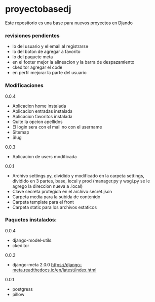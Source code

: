 # proyectobasedj

Este repositorio es una base para nuevos proyectos en Djando

### revisiones pendientes
- lo del usuario y el email al registrarse
- lo del boton de agregar a favorito
- lo del paquete meta
- en el footer mejor la alineacion y la barra de despazamiento
- ckeditor agregar el code
- en perfil mejorar la parte del usuario


### Modificaciones
0.0.4
- Aplicacion home instalada
- Aplicacion entradas instalada
- Aplicacion favoritos instalada
- Quite la opcion apellidos
- El login sera con el mail no con el username
- Sitemap
- Slug
  
0.0.3
- Aplicacion de users modificada

0.0.1
- Archivo settings.py, dividido y modificado en la carpeta settings, dividido en 3 partes, base, local y prod (manager.py y wsgi.py se le agrego la direccion nueva a .local)
- Clave secreta protegida en el archivo secret.json
- Carpeta media para la subida de contenido
- Carpeta template para el front
- Carpeta static para los archivos estaticos 

### Paquetes instalados:
0.0.4
- django-model-utils
- ckeditor

0.0.2
- django-meta 2.0.0 https://django-meta.readthedocs.io/en/latest/index.html
  
0.0.1
- postgress
- pillow